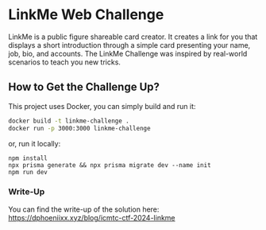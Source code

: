 # LinkMe Web Challenge
LinkMe is a public figure shareable card creator. It creates a link for you that displays a short introduction through a simple card presenting your name, job, bio, and accounts. The LinkMe Challenge was inspired by real-world scenarios to teach you new tricks.

## How to Get the Challenge Up?

This project uses Docker, you can simply build and run it:
```bash
docker build -t linkme-challenge .
docker run -p 3000:3000 linkme-challenge
```

or, run it locally:
```
npm install
npx prisma generate && npx prisma migrate dev --name init
npm run dev
```

### Write-Up

You can find the write-up of the solution here: https://dphoeniixx.xyz/blog/icmtc-ctf-2024-linkme

